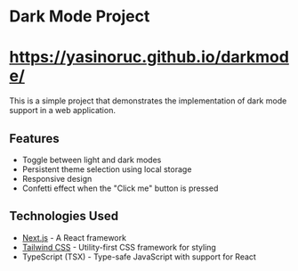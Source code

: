 # Dark Mode Project
# https://yasinoruc.github.io/darkmode/

This is a simple project that demonstrates the implementation of dark mode support in a web application.

## Features

- Toggle between light and dark modes
- Persistent theme selection using local storage
- Responsive design
- Confetti effect when the "Click me" button is pressed

## Technologies Used

- [Next.js](https://nextjs.org/) - A React framework
- [Tailwind CSS](https://tailwindcss.com/) - Utility-first CSS framework for styling
- TypeScript (TSX) - Type-safe JavaScript with support for React
